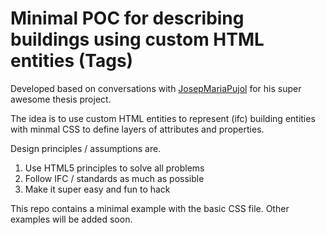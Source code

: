 # Minimal POC for describing buildings using custom HTML entities (Tags)
Developed based on conversations with [JosepMariaPujol](https://github.com/JosepMariaPujol/HTML-Build)
for his super awesome thesis project.

The idea is to use custom HTML entities to represent (ifc) building entities with minmal CSS to define layers of attributes and properties.

Design principles / assumptions are.

1. Use HTML5 principles to solve all problems
2. Follow IFC / standards as much as possible
3. Make it super easy and fun to hack

This repo contains a minimal example with the basic CSS file. Other examples will be added soon.

